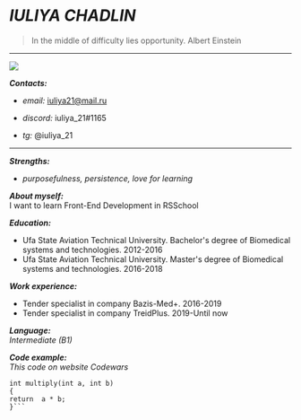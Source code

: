 # *IULIYA CHADLIN*  

>In the middle of difficulty lies opportunity. Albert Einstein  

***  

![](https://wampi.ru/image/RZPtFm7)  

***Contacts:***  

- *email:* iuliya21@mail.ru  

- *discord:* iuliya_21#1165  

- *tg:* @iuliya_21  


***  

***Strengths:***  
* *purposefulness,  persistence,  love for learning*  

***About myself:***  
I want to learn Front-End Development in RSSchool  

***Education:***
* Ufa State Aviation Technical University. Bachelor's degree of Biomedical systems and technologies. 2012-2016
* Ufa State Aviation Technical University. Master's degree of Biomedical systems and technologies. 2016-2018

***Work experience:***
* Tender specialist in company Bazis-Med+. 2016-2019
* Tender specialist in company TreidPlus. 2019-Until now

***Language:***  
*Intermediate (B1)*

***Code example:***  
*This code on website Codewars*  

```
int multiply(int a, int b)
{
return  a * b;
}```